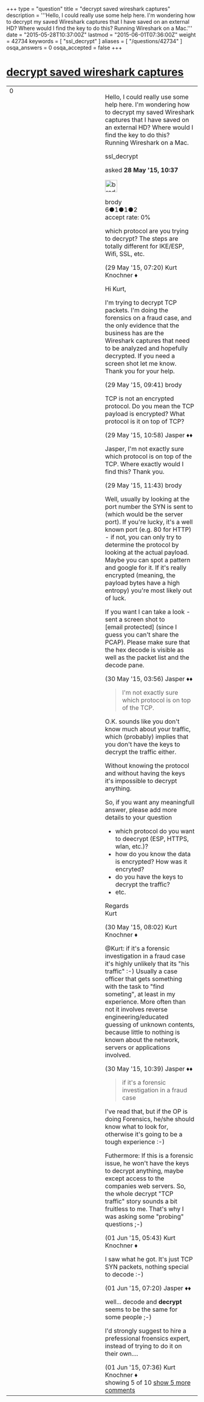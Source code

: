 +++
type = "question"
title = "decrypt saved wireshark captures"
description = '''Hello, I could really use some help here. I&#x27;m wondering how to decrypt my saved Wireshark captures that I have saved on an external HD? Where would I find the key to do this? Running Wireshark on a Mac.'''
date = "2015-05-28T10:37:00Z"
lastmod = "2015-06-01T07:36:00Z"
weight = 42734
keywords = [ "ssl_decrypt" ]
aliases = [ "/questions/42734" ]
osqa_answers = 0
osqa_accepted = false
+++

<div class="headNormal">

# [decrypt saved wireshark captures](/questions/42734/decrypt-saved-wireshark-captures)

</div>

<div id="main-body">

<div id="askform">

<table id="question-table" style="width:100%;"><colgroup><col style="width: 50%" /><col style="width: 50%" /></colgroup><tbody><tr class="odd"><td style="width: 30px; vertical-align: top"><div class="vote-buttons"><span id="post-42734-upvote" class="ajax-command post-vote up" rel="nofollow" title="I like this post (click again to cancel)"> </span><div id="post-42734-score" class="post-score" title="current number of votes">0</div><span id="post-42734-downvote" class="ajax-command post-vote down" rel="nofollow" title="I dont like this post (click again to cancel)"> </span> <span id="favorite-mark" class="ajax-command favorite-mark" rel="nofollow" title="mark/unmark this question as favorite (click again to cancel)"> </span><div id="favorite-count" class="favorite-count"></div></div></td><td><div id="item-right"><div class="question-body"><p>Hello, I could really use some help here. I'm wondering how to decrypt my saved Wireshark captures that I have saved on an external HD? Where would I find the key to do this? Running Wireshark on a Mac.</p></div><div id="question-tags" class="tags-container tags"><span class="post-tag tag-link-ssl_decrypt" rel="tag" title="see questions tagged &#39;ssl_decrypt&#39;">ssl_decrypt</span></div><div id="question-controls" class="post-controls"></div><div class="post-update-info-container"><div class="post-update-info post-update-info-user"><p>asked <strong>28 May '15, 10:37</strong></p><img src="https://secure.gravatar.com/avatar/1c85e1a06dc82e88ba6eef15136b327c?s=32&amp;d=identicon&amp;r=g" class="gravatar" width="32" height="32" alt="brody&#39;s gravatar image" /><p><span>brody</span><br />
<span class="score" title="6 reputation points">6</span><span title="1 badges"><span class="badge1">●</span><span class="badgecount">1</span></span><span title="1 badges"><span class="silver">●</span><span class="badgecount">1</span></span><span title="2 badges"><span class="bronze">●</span><span class="badgecount">2</span></span><br />
<span class="accept_rate" title="Rate of the user&#39;s accepted answers">accept rate:</span> <span title="brody has no accepted answers">0%</span></p></div></div><div id="comments-container-42734" class="comments-container"><span id="42742"></span><div id="comment-42742" class="comment"><div id="post-42742-score" class="comment-score"></div><div class="comment-text"><p>which protocol are you trying to decrypt? The steps are totally different for IKE/ESP, Wifi, SSL, etc.</p></div><div id="comment-42742-info" class="comment-info"><span class="comment-age">(29 May '15, 07:20)</span> <span class="comment-user userinfo">Kurt Knochner ♦</span></div></div><span id="42743"></span><div id="comment-42743" class="comment"><div id="post-42743-score" class="comment-score"></div><div class="comment-text"><p>Hi Kurt,</p><p>I'm trying to decrypt TCP packets. I'm doing the forensics on a fraud case, and the only evidence that the business has are the Wireshark captures that need to be analyzed and hopefully decrypted. If you need a screen shot let me know. Thank you for your help.</p></div><div id="comment-42743-info" class="comment-info"><span class="comment-age">(29 May '15, 09:41)</span> <span class="comment-user userinfo">brody</span></div></div><span id="42746"></span><div id="comment-42746" class="comment"><div id="post-42746-score" class="comment-score"></div><div class="comment-text"><p>TCP is not an encrypted protocol. Do you mean the TCP payload is encrypted? What protocol is it on top of TCP?</p></div><div id="comment-42746-info" class="comment-info"><span class="comment-age">(29 May '15, 10:58)</span> <span class="comment-user userinfo">Jasper ♦♦</span></div></div><span id="42750"></span><div id="comment-42750" class="comment"><div id="post-42750-score" class="comment-score"></div><div class="comment-text"><p>Jasper, I'm not exactly sure which protocol is on top of the TCP. Where exactly would I find this? Thank you.</p></div><div id="comment-42750-info" class="comment-info"><span class="comment-age">(29 May '15, 11:43)</span> <span class="comment-user userinfo">brody</span></div></div><span id="42757"></span><div id="comment-42757" class="comment"><div id="post-42757-score" class="comment-score"></div><div class="comment-text"><p>Well, usually by looking at the port number the SYN is sent to (which would be the server port). If you're lucky, it's a well known port (e.g. 80 for HTTP) - if not, you can only try to determine the protocol by looking at the actual payload. Maybe you can spot a pattern and google for it. If it's really encrypted (meaning, the payload bytes have a high entropy) you're most likely out of luck.</p><p>If you want I can take a look - sent a screen shot to <span class="__cf_email__" data-cfemail="254f4456554057655544464e405108434a4a0b464a48">[email protected]</span> (since I guess you can't share the PCAP). Please make sure that the hex decode is visible as well as the packet list and the decode pane.</p></div><div id="comment-42757-info" class="comment-info"><span class="comment-age">(30 May '15, 03:56)</span> <span class="comment-user userinfo">Jasper ♦♦</span></div></div><span id="42759"></span><div id="comment-42759" class="comment not_top_scorer"><div id="post-42759-score" class="comment-score"></div><div class="comment-text"><blockquote><p>I'm not exactly sure which protocol is on top of the TCP.</p></blockquote><p>O.K. sounds like you don't know much about your traffic, which (probably) implies that you don't have the keys to decrypt the traffic either.</p><p>Without knowing the protocol and without having the keys it's impossible to decrypt anything.</p><p>So, if you want any meaningfull answer, please add more details to your question</p><ul><li>which protocol do you want to deecrypt (ESP, HTTPS, wlan, etc.)?</li><li>how do you know the data is encrypted? How was it encryted?</li><li>do you have the keys to decrypt the traffic?</li><li>etc.</li></ul><p>Regards<br />
Kurt</p></div><div id="comment-42759-info" class="comment-info"><span class="comment-age">(30 May '15, 08:02)</span> <span class="comment-user userinfo">Kurt Knochner ♦</span></div></div><span id="42765"></span><div id="comment-42765" class="comment not_top_scorer"><div id="post-42765-score" class="comment-score"></div><div class="comment-text"><p><span>@Kurt</span>: if it's a forensic investigation in a fraud case it's highly unlikely that its "his traffic" :-) Usually a case officer that gets something with the task to "find someting", at least in my experience. More often than not it involves reverse engineering/educated guessing of unknown contents, because little to nothing is known about the network, servers or applications involved.</p></div><div id="comment-42765-info" class="comment-info"><span class="comment-age">(30 May '15, 10:39)</span> <span class="comment-user userinfo">Jasper ♦♦</span></div></div><span id="42791"></span><div id="comment-42791" class="comment not_top_scorer"><div id="post-42791-score" class="comment-score"></div><div class="comment-text"><blockquote><p>if it's a forensic investigation in a fraud case</p></blockquote><p>I've read that, but if the OP is doing Forensics, he/she should know what to look for, otherwise it's going to be a tough experience :-)</p><p>Futhermore: If this is a forensic issue, he won't have the keys to decrypt anything, maybe except access to the companies web servers. So, the whole decrypt "TCP traffic" story sounds a bit fruitless to me. That's why I was asking some "probing" questions ;-)</p></div><div id="comment-42791-info" class="comment-info"><span class="comment-age">(01 Jun '15, 05:43)</span> <span class="comment-user userinfo">Kurt Knochner ♦</span></div></div><span id="42797"></span><div id="comment-42797" class="comment not_top_scorer"><div id="post-42797-score" class="comment-score"></div><div class="comment-text"><p>I saw what he got. It's just TCP SYN packets, nothing special to decode :-)</p></div><div id="comment-42797-info" class="comment-info"><span class="comment-age">(01 Jun '15, 07:20)</span> <span class="comment-user userinfo">Jasper ♦♦</span></div></div><span id="42798"></span><div id="comment-42798" class="comment not_top_scorer"><div id="post-42798-score" class="comment-score"></div><div class="comment-text"><p>well... decode and <strong>decrypt</strong> seems to be the same for some people ;-)</p><p>I'd strongly suggest to hire a prefessional froensics expert, instead of trying to do it on their own....</p></div><div id="comment-42798-info" class="comment-info"><span class="comment-age">(01 Jun '15, 07:36)</span> <span class="comment-user userinfo">Kurt Knochner ♦</span></div></div></div><div id="comment-tools-42734" class="comment-tools"><span class="comments-showing"> showing 5 of 10 </span> <a href="#" class="show-all-comments-link">show 5 more comments</a></div><div class="clear"></div><div id="comment-42734-form-container" class="comment-form-container"></div><div class="clear"></div></div></td></tr></tbody></table>

</div>

</div>

